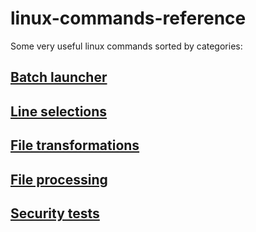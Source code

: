 linux-commands-reference
========================

Some very useful linux commands sorted by categories:

## [Batch launcher](batch-launcher/README.md)

## [Line selections](line-selections/README.md)

## [File transformations](file-transformations/README.md)

## [File processing](file-processing/README.md)

## [Security tests](security-tests)
